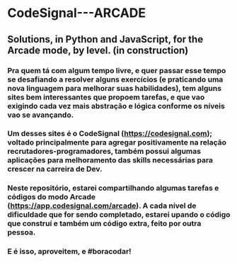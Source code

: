 # CodeSignal---ARCADE
## Solutions, in Python and JavaScript, for the Arcade mode, by level. (in construction)

### Pra quem tá com algum tempo livre, e quer passar esse tempo se desafiando a resolver alguns exercícios (e praticando uma nova linguagem para melhorar suas habilidades), tem alguns sites bem interessantes que propoem tarefas, e que vao exigindo cada vez mais abstração e lógica conforme os níveis vao se avançando. 
### Um desses sites é o CodeSignal (https://codesignal.com); voltado principalmente para agregar positivamente na relação recrutadores-programadores, também possui algumas aplicações para melhoramento das skills necessárias para crescer na carreira de Dev.
### Neste repositório, estarei compartilhando algumas tarefas e códigos do modo Arcade (https://app.codesignal.com/arcade). A cada nível de dificuldade que for sendo completado, estarei upando o código que construí e também um código extra, feito por outra pessoa.
### E é isso, aproveitem, e #boracodar!
